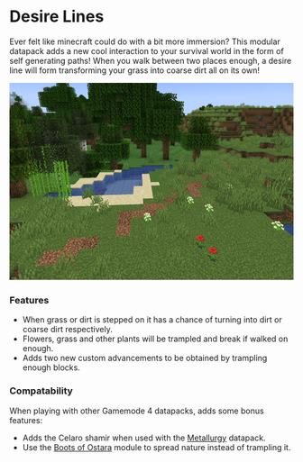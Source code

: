 # Desire Lines<!--$headerTitle--><!--$pmc:delete-->

Ever felt like minecraft could do with a bit more immersion? This modular datapack adds a new cool interaction to your survival world in the form of self generating paths! When you walk between two places enough, a desire line will form transforming your grass into coarse dirt all on its own! <!--$pmc:headerSize-->

<img src="images/desire_line.png" alt="A natural desire line" height="350"/> <!--$localAssetToURL--> <!--$modrinth:replaceWithVideo--> <!--$pmc:delete-->

### Features
- When grass or dirt is stepped on it has a chance of turning into dirt or coarse dirt respectively.
- Flowers, grass and other plants will be trampled and break if walked on enough.
- Adds two new custom advancements to be obtained by trampling enough blocks.

### Compatability 
When playing with other Gamemode 4 datapacks, adds some bonus features:
- Adds the Celaro shamir when used with the [Metallurgy]($dynamicLink:gm4_metallurgy) datapack.
- Use the [Boots of Ostara]($dynamicLink:gm4_boots_of_ostara) module to spread nature instead of trampling it.

